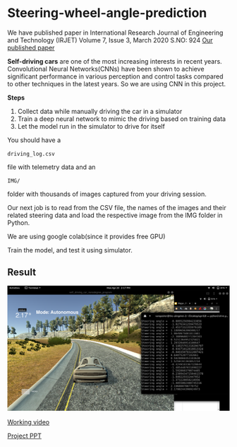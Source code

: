# Steering-wheel-angle-prediction

We have published paper in International Research Journal of Engineering and Technology (IRJET) Volume 7, Issue 3, March 2020 S.NO: 924
[Our published paper](IRJET-V7I3924.pdf)

**Self-driving cars** are one of the most increasing interests in recent years.
Convolutional Neural Networks(CNNs) have been shown to achieve significant performance in various perception and control tasks compared to other techniques in the latest years. So we are using CNN in this project.

**Steps**
1. Collect data while manually driving the car in a simulator
2. Train a deep neural network to mimic the driving based on training data
3. Let the model run in the simulator to drive for itself

You should have a
```
driving_log.csv
```
file with telemetry data and an
```
IMG/
```
folder with thousands of images captured from your driving session.


Our next job is to read from the CSV file, the names of the images and their related steering data and load the respective image from the IMG folder in Python.

We are using google colab(since it provides free GPU)

Train the model, and test it using simulator.

## Result
![](images/output1.png)

[Working video](https://drive.google.com/drive/folders/1nxvC_Vx7nJBfdKb0mlQn_NVA56M42OEB?usp=sharing)

[Project PPT](Major_Project.pdf)

